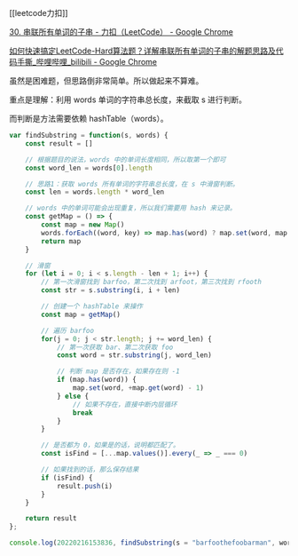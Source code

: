 [[leetcode力扣]]

[30. 串联所有单词的子串 - 力扣（LeetCode） - Google Chrome](https://leetcode-cn.com/problems/substring-with-concatenation-of-all-words/)

[如何快速搞定LeetCode-Hard算法题？详解串联所有单词的子串的解题思路及代码手撕_哔哩哔哩_bilibili - Google Chrome](https://www.bilibili.com/video/BV1wM4y1M7fJ?from=search&seid=12518571897196718393&spm_id_from=333.337.0.0)

虽然是困难题，但思路倒非常简单。所以做起来不算难。

重点是理解：利用 words 单词的字符串总长度，来截取 s 进行判断。

而判断是方法需要依赖 hashTable（words）。

```javascript
var findSubstring = function(s, words) {
    const result = []

    // 根据题目的说法，words 中的单词长度相同，所以取第一个即可
    const word_len = words[0].length 

    // 思路1：获取 words 所有单词的字符串总长度，在 s 中滑窗判断。
    const len = words.length * word_len

    // words 中的单词可能会出现重复，所以我们需要用 hash 来记录。
    const getMap = () => {
        const map = new Map()
        words.forEach((word, key) => map.has(word) ? map.set(word, map.get(word) + 1) : map.set(word, 1))
        return map
    }

    // 滑窗
    for (let i = 0; i < s.length - len + 1; i++) {
        // 第一次滑窗找到 barfoo，第二次找到 arfoot，第三次找到 rfooth
        const str = s.substring(i, i + len)

        // 创建一个 hashTable 来操作
        const map = getMap()

        // 遍历 barfoo
        for(j = 0; j < str.length; j += word_len) {
            // 第一次获取 bar、第二次获取 foo
            const word = str.substring(j, word_len)

            // 判断 map 是否存在，如果存在则 -1
            if (map.has(word)) {
                map.set(word, +map.get(word) - 1)
            } else {
                // 如果不存在，直接中断内层循环
                break
            }
        }

        // 是否都为 0，如果是的话，说明都匹配了。
        const isFind = [...map.values()].every(_ => _ === 0)

        // 如果找到的话，那么保存结果
        if (isFind) {
            result.push(i)
        }
    }

    return result
};

console.log(20220216153836, findSubstring(s = "barfoothefoobarman", words = ["foo","bar"]))
```